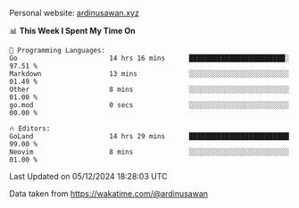 Personal website: [ardinusawan.xyz](https://ardinusawan.xyz)

<!--START_SECTION:waka-->
📊 **This Week I Spent My Time On** 

```text
💬 Programming Languages: 
Go                       14 hrs 16 mins      ████████████████████████░   97.51 % 
Markdown                 13 mins             ░░░░░░░░░░░░░░░░░░░░░░░░░   01.49 % 
Other                    8 mins              ░░░░░░░░░░░░░░░░░░░░░░░░░   01.00 % 
go.mod                   0 secs              ░░░░░░░░░░░░░░░░░░░░░░░░░   00.00 % 

🔥 Editors: 
GoLand                   14 hrs 29 mins      █████████████████████████   99.00 % 
Neovim                   8 mins              ░░░░░░░░░░░░░░░░░░░░░░░░░   01.00 % 
```


 Last Updated on 05/12/2024 18:28:03 UTC
<!--END_SECTION:waka-->
Data taken from https://wakatime.com/@ardinusawan
